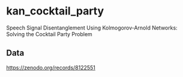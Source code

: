 # kan_cocktail_party

Speech Signal Disentanglement Using Kolmogorov-Arnold Networks: Solving the Cocktail Party Problem


## Data
https://zenodo.org/records/8122551